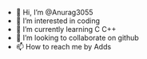 - 👋 Hi, I’m @Anurag3055
- 👀 I’m interested in coding
- 🌱 I’m currently learning C C++
- 💞️ I’m looking to collaborate on github
- 📫 How to reach me by Adds

<!---
Anurag3055/Anurag3055 is a ✨ special ✨ repository because its `README.md` (this file) appears on your GitHub profile.
You can click the Preview link to take a look at your changes.
--->
